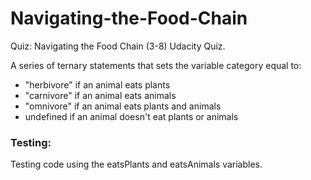 # Navigating-the-Food-Chain
Quiz: Navigating the Food Chain (3-8) Udacity Quiz. 

A series of ternary statements that sets the variable category equal to:

- "herbivore" if an animal eats plants
- "carnivore" if an animal eats animals
- "omnivore" if an animal eats plants and animals
- undefined if an animal doesn't eat plants or animals

### Testing:
Testing code using the eatsPlants and eatsAnimals variables.


